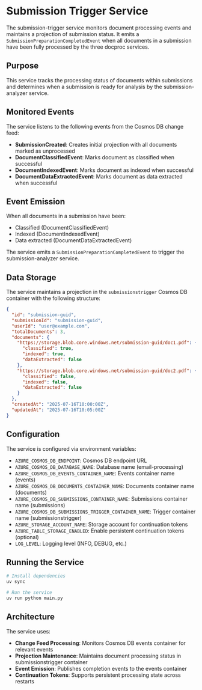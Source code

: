# Submission Trigger Service

The submission-trigger service monitors document processing events and maintains a projection of submission status. It emits a `SubmissionPreparationCompletedEvent` when all documents in a submission have been fully processed by the three docproc services.

## Purpose

This service tracks the processing status of documents within submissions and determines when a submission is ready for analysis by the submission-analyzer service.

## Monitored Events

The service listens to the following events from the Cosmos DB change feed:

- **SubmissionCreated**: Creates initial projection with all documents marked as unprocessed
- **DocumentClassifiedEvent**: Marks document as classified when successful
- **DocumentIndexedEvent**: Marks document as indexed when successful  
- **DocumentDataExtractedEvent**: Marks document as data extracted when successful

## Event Emission

When all documents in a submission have been:
- Classified (DocumentClassifiedEvent)
- Indexed (DocumentIndexedEvent)
- Data extracted (DocumentDataExtractedEvent)

The service emits a `SubmissionPreparationCompletedEvent` to trigger the submission-analyzer service.

## Data Storage

The service maintains a projection in the `submissionstrigger` Cosmos DB container with the following structure:

```json
{
  "id": "submission-guid",
  "submissionId": "submission-guid",
  "userId": "user@example.com",
  "totalDocuments": 3,
  "documents": {
    "https://storage.blob.core.windows.net/submission-guid/doc1.pdf": {
      "classified": true,
      "indexed": true,
      "dataExtracted": false
    },
    "https://storage.blob.core.windows.net/submission-guid/doc2.pdf": {
      "classified": false,
      "indexed": false,
      "dataExtracted": false
    }
  },
  "createdAt": "2025-07-16T10:00:00Z",
  "updatedAt": "2025-07-16T10:05:00Z"
}
```

## Configuration

The service is configured via environment variables:

- `AZURE_COSMOS_DB_ENDPOINT`: Cosmos DB endpoint URL
- `AZURE_COSMOS_DB_DATABASE_NAME`: Database name (email-processing)
- `AZURE_COSMOS_DB_EVENTS_CONTAINER_NAME`: Events container name (events)
- `AZURE_COSMOS_DB_DOCUMENTS_CONTAINER_NAME`: Documents container name (documents)
- `AZURE_COSMOS_DB_SUBMISSIONS_CONTAINER_NAME`: Submissions container name (submissions)
- `AZURE_COSMOS_DB_SUBMISSIONS_TRIGGER_CONTAINER_NAME`: Trigger container name (submissionstrigger)
- `AZURE_STORAGE_ACCOUNT_NAME`: Storage account for continuation tokens
- `AZURE_TABLE_STORAGE_ENABLED`: Enable persistent continuation tokens (optional)
- `LOG_LEVEL`: Logging level (INFO, DEBUG, etc.)

## Running the Service

```bash
# Install dependencies
uv sync

# Run the service
uv run python main.py
```

## Architecture

The service uses:
- **Change Feed Processing**: Monitors Cosmos DB events container for relevant events
- **Projection Maintenance**: Maintains document processing status in submissionstrigger container
- **Event Emission**: Publishes completion events to the events container
- **Continuation Tokens**: Supports persistent processing state across restarts  